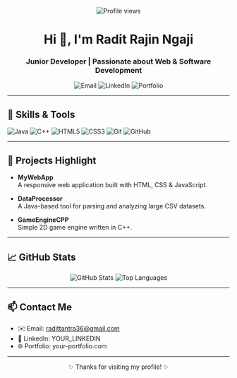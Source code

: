 <!--
  Ganti `Raditya-Arinanta` dengan username GitHub Anda jika berbeda
-->

<!-- Profil Views Badge (tanpa tautan) -->
<p align="center">
  <img src="https://komarev.com/ghpvc/?username=Raditya-Arinanta&color=blue" alt="Profile views"/>
</p>

<!-- Judul & Deskripsi Singkat -->
<h1 align="center">Hi 👋, I'm Radit Rajin Ngaji</h1>
<h3 align="center">Junior Developer | Passionate about Web & Software Development</h3>

<!-- Social Media Badges (tanpa tautan) -->
<p align="center">
  <img src="https://img.shields.io/badge/Email-D14836?style=for-the-badge&logo=gmail&logoColor=white" alt="Email"/>
  <img src="https://img.shields.io/badge/LinkedIn-0A66C2?style=for-the-badge&logo=linkedin&logoColor=white" alt="LinkedIn"/>
  <img src="https://img.shields.io/badge/Portfolio-FF69B4?style=for-the-badge&logo=readme&logoColor=white" alt="Portfolio"/>
</p>

---

## 🧰 Skills & Tools
<p align="left">
  <img alt="Java"       src="https://img.shields.io/badge/Java-ED8B00?style=for-the-badge&logo=java&logoColor=white" />
  <img alt="C++"        src="https://img.shields.io/badge/C%2B%2B-00599C?style=for-the-badge&logo=c%2B%2B&logoColor=white" />
  <img alt="HTML5"      src="https://img.shields.io/badge/HTML5-E34F26?style=for-the-badge&logo=html5&logoColor=white" />
  <img alt="CSS3"       src="https://img.shields.io/badge/CSS3-1572B6?style=for-the-badge&logo=css3&logoColor=white" />
  <img alt="Git"        src="https://img.shields.io/badge/Git-F05032?style=for-the-badge&logo=git&logoColor=white" />
  <img alt="GitHub"     src="https://img.shields.io/badge/GitHub-181717?style=for-the-badge&logo=github&logoColor=white" />
</p>

---

## 🚀 Projects Highlight
- **MyWebApp**  
  A responsive web application built with HTML, CSS & JavaScript.

- **DataProcessor**  
  A Java-based tool for parsing and analyzing large CSV datasets.

- **GameEngineCPP**  
  Simple 2D game engine written in C++.

---

## 📈 GitHub Stats
<p align="center">
  <img src="https://github-readme-stats.vercel.app/api?username=Raditya-Arinanta&show_icons=true&theme=dark" alt="GitHub Stats" />
  <img src="https://github-readme-stats.vercel.app/api/top-langs/?username=Raditya-Arinanta&layout=compact&theme=dark" alt="Top Languages" />
</p>

---

## 📫 Contact Me
- ✉️ Email: radittantra36@gmail.com  
- 🔗 LinkedIn: YOUR_LINKEDIN  
- 🌐 Portfolio: your-portfolio.com  

---

<p align="center">✨ Thanks for visiting my profile! ✨</p>
